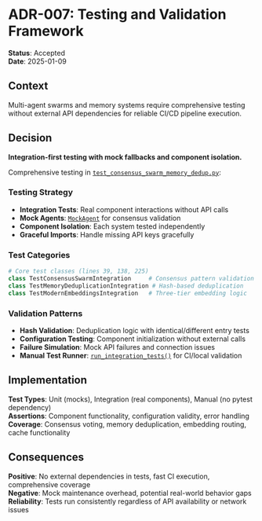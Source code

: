 # ADR-007: Testing and Validation Framework

**Status**: Accepted  
**Date**: 2025-01-09

## Context

Multi-agent swarms and memory systems require comprehensive testing without external API dependencies for reliable CI/CD pipeline execution.

## Decision

**Integration-first testing with mock fallbacks and component isolation.**

Comprehensive testing in [`test_consensus_swarm_memory_dedup.py`](../../../tests/integration/test_consensus_swarm_memory_dedup.py):

### Testing Strategy

- **Integration Tests**: Real component interactions without API calls
- **Mock Agents**: [`MockAgent`](../../../tests/integration/test_consensus_swarm_memory_dedup.py:28) for consensus validation
- **Component Isolation**: Each system tested independently
- **Graceful Imports**: Handle missing API keys gracefully

### Test Categories

```python
# Core test classes (lines 39, 138, 225)
class TestConsensusSwarmIntegration     # Consensus pattern validation
class TestMemoryDeduplicationIntegration # Hash-based deduplication
class TestModernEmbeddingsIntegration   # Three-tier embedding logic
```

### Validation Patterns

- **Hash Validation**: Deduplication logic with identical/different entry tests
- **Configuration Testing**: Component initialization without external calls
- **Failure Simulation**: Mock API failures and connection issues
- **Manual Test Runner**: [`run_integration_tests()`](../../../tests/integration/test_consensus_swarm_memory_dedup.py:308) for CI/local validation

## Implementation

**Test Types**: Unit (mocks), Integration (real components), Manual (no pytest dependency)  
**Assertions**: Component functionality, configuration validity, error handling  
**Coverage**: Consensus voting, memory deduplication, embedding routing, cache functionality

## Consequences

**Positive**: No external dependencies in tests, fast CI execution, comprehensive coverage  
**Negative**: Mock maintenance overhead, potential real-world behavior gaps  
**Reliability**: Tests run consistently regardless of API availability or network issues

